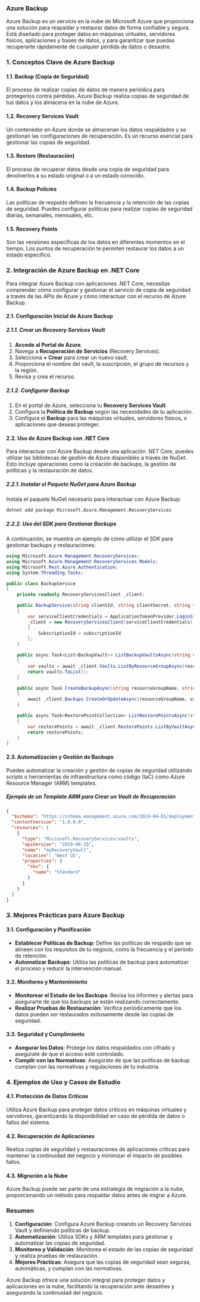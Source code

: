 ### Azure Backup

Azure Backup es un servicio en la nube de Microsoft Azure que proporciona una solución para respaldar y restaurar datos de forma confiable y segura. Está diseñado para proteger datos en máquinas virtuales, servidores físicos, aplicaciones y bases de datos, y para garantizar que puedas recuperarte rápidamente de cualquier pérdida de datos o desastre.

### 1. **Conceptos Clave de Azure Backup**

#### 1.1. **Backup (Copia de Seguridad)**
El proceso de realizar copias de datos de manera periódica para protegerlos contra pérdidas. Azure Backup realiza copias de seguridad de tus datos y los almacena en la nube de Azure.

#### 1.2. **Recovery Services Vault**
Un contenedor en Azure donde se almacenan los datos respaldados y se gestionan las configuraciones de recuperación. Es un recurso esencial para gestionar las copias de seguridad.

#### 1.3. **Restore (Restauración)**
El proceso de recuperar datos desde una copia de seguridad para devolverlos a su estado original o a un estado conocido.

#### 1.4. **Backup Policies**
Las políticas de respaldo definen la frecuencia y la retención de las copias de seguridad. Puedes configurar políticas para realizar copias de seguridad diarias, semanales, mensuales, etc.

#### 1.5. **Recovery Points**
Son las versiones específicas de los datos en diferentes momentos en el tiempo. Los puntos de recuperación te permiten restaurar los datos a un estado específico.

### 2. **Integración de Azure Backup en .NET Core**

Para integrar Azure Backup con aplicaciones .NET Core, necesitas comprender cómo configurar y gestionar el servicio de copia de seguridad a través de las APIs de Azure y cómo interactuar con el recurso de Azure Backup.

#### 2.1. **Configuración Inicial de Azure Backup**

##### 2.1.1. **Crear un Recovery Services Vault**

1. **Accede al Portal de Azure**.
2. Navega a **Recuperación de Servicios** (Recovery Services).
3. Selecciona **+ Crear** para crear un nuevo vault.
4. Proporciona el nombre del vault, la suscripción, el grupo de recursos y la región.
5. Revisa y crea el recurso.

##### 2.1.2. **Configurar Backup**

1. En el portal de Azure, selecciona tu **Recovery Services Vault**.
2. Configura la **Política de Backup** según las necesidades de tu aplicación.
3. Configura el **Backup** para las máquinas virtuales, servidores físicos, o aplicaciones que deseas proteger.

#### 2.2. **Uso de Azure Backup con .NET Core**

Para interactuar con Azure Backup desde una aplicación .NET Core, puedes utilizar las bibliotecas de gestión de Azure disponibles a través de NuGet. Esto incluye operaciones como la creación de backups, la gestión de políticas y la restauración de datos.

##### 2.2.1. **Instalar el Paquete NuGet para Azure Backup**

Instala el paquete NuGet necesario para interactuar con Azure Backup:

```bash
dotnet add package Microsoft.Azure.Management.RecoveryServices
```

##### 2.2.2. **Uso del SDK para Gestionar Backups**

A continuación, se muestra un ejemplo de cómo utilizar el SDK para gestionar backups y restauraciones:

```csharp
using Microsoft.Azure.Management.RecoveryServices;
using Microsoft.Azure.Management.RecoveryServices.Models;
using Microsoft.Rest.Azure.Authentication;
using System.Threading.Tasks;

public class BackupService
{
    private readonly RecoveryServicesClient _client;

    public BackupService(string clientId, string clientSecret, string tenantId, string subscriptionId)
    {
        var serviceClientCredentials = ApplicationTokenProvider.LoginSilentAsync(tenantId, clientId, clientSecret).Result;
        _client = new RecoveryServicesClient(serviceClientCredentials)
        {
            SubscriptionId = subscriptionId
        };
    }

    public async Task<List<BackupVault>> ListBackupVaultsAsync(string resourceGroupName)
    {
        var vaults = await _client.Vaults.ListByResourceGroupAsync(resourceGroupName);
        return vaults.ToList();
    }

    public async Task CreateBackupAsync(string resourceGroupName, string vaultName, BackupResource backupResource)
    {
        await _client.Backups.CreateOrUpdateAsync(resourceGroupName, vaultName, backupResource);
    }

    public async Task<RestorePointCollection> ListRestorePointsAsync(string resourceGroupName, string vaultName)
    {
        var restorePoints = await _client.RestorePoints.ListByVaultAsync(resourceGroupName, vaultName);
        return restorePoints;
    }
}
```

#### 2.3. **Automatización y Gestión de Backups**

Puedes automatizar la creación y gestión de copias de seguridad utilizando scripts o herramientas de infraestructura como código (IaC) como Azure Resource Manager (ARM) templates.

##### Ejemplo de un Template ARM para Crear un Vault de Recuperación

```json
{
  "$schema": "https://schema.management.azure.com/2019-04-01/deploymentTemplate.json#",
  "contentVersion": "1.0.0.0",
  "resources": [
    {
      "type": "Microsoft.RecoveryServices/vaults",
      "apiVersion": "2019-06-15",
      "name": "myRecoveryVault",
      "location": "West US",
      "properties": {
        "sku": {
          "name": "Standard"
        }
      }
    }
  ]
}
```

### 3. **Mejores Prácticas para Azure Backup**

#### 3.1. **Configuración y Planificación**

- **Establecer Políticas de Backup**: Define las políticas de respaldo que se alineen con los requisitos de tu negocio, como la frecuencia y el período de retención.
- **Automatizar Backups**: Utiliza las políticas de backup para automatizar el proceso y reducir la intervención manual.

#### 3.2. **Monitoreo y Mantenimiento**

- **Monitorear el Estado de los Backups**: Revisa los informes y alertas para asegurarte de que los backups se están realizando correctamente.
- **Realizar Pruebas de Restauración**: Verifica periódicamente que los datos pueden ser restaurados exitosamente desde las copias de seguridad.

#### 3.3. **Seguridad y Cumplimiento**

- **Asegurar los Datos**: Protege los datos respaldados con cifrado y asegúrate de que el acceso esté controlado.
- **Cumplir con las Normativas**: Asegúrate de que las políticas de backup cumplan con las normativas y regulaciones de tu industria.

### 4. **Ejemplos de Uso y Casos de Estudio**

#### 4.1. **Protección de Datos Críticos**

Utiliza Azure Backup para proteger datos críticos en máquinas virtuales y servidores, garantizando la disponibilidad en caso de pérdida de datos o fallos del sistema.

#### 4.2. **Recuperación de Aplicaciones**

Realiza copias de seguridad y restauraciones de aplicaciones críticas para mantener la continuidad del negocio y minimizar el impacto de posibles fallos.

#### 4.3. **Migración a la Nube**

Azure Backup puede ser parte de una estrategia de migración a la nube, proporcionando un método para respaldar datos antes de migrar a Azure.

### Resumen

1. **Configuración**: Configura Azure Backup creando un Recovery Services Vault y definiendo políticas de backup.
2. **Automatización**: Utiliza SDKs y ARM templates para gestionar y automatizar las copias de seguridad.
3. **Monitoreo y Validación**: Monitorea el estado de las copias de seguridad y realiza pruebas de restauración.
4. **Mejores Prácticas**: Asegura que las copias de seguridad sean seguras, automáticas, y cumplan con las normativas.

Azure Backup ofrece una solución integral para proteger datos y aplicaciones en la nube, facilitando la recuperación ante desastres y asegurando la continuidad del negocio.